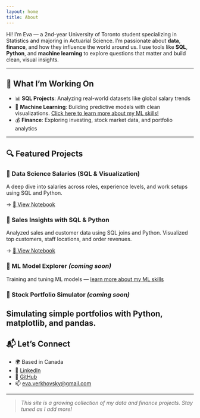 ```yaml
---
layout: home
title: About
---
```


Hi! I’m Eva — a 2nd-year University of Toronto student specializing in Statistics and majoring in Actuarial Science.
I’m passionate about **data**, **finance**, and how they influence the world around us.
I use tools like **SQL**, **Python**, and **machine learning** to explore questions that matter and build clean, visual insights.

---

## 🚀 What I’m Working On

- 📊 **SQL Projects**: Analyzing real-world datasets like global salary trends  
- 🤖 **Machine Learning**: Building predictive models with clean visualizations. [Click here to learn more about my ML skills!](/machine-learning/)
- 💰 **Finance**: Exploring investing, stock market data, and portfolio analytics

---

## 🔍 Featured Projects

### 📁 Data Science Salaries (SQL & Visualization)
A deep dive into salaries across roles, experience levels, and work setups using SQL and Python.

→ [📓 View Notebook](DataScience_Salaries.html)

### 📁 Sales Insights with SQL & Python  
Analyzed sales and customer data using SQL joins and Python. Visualized top customers, staff locations, and order revenues.  

→ [📓 View Notebook](Sales_Insights.html)

### 🧠 ML Model Explorer *(coming soon)*
Training and tuning ML models — [learn more about my ML skills](/machine-learning/)

### 💸 Stock Portfolio Simulator *(coming soon)*
Simulating simple portfolios with Python, matplotlib, and pandas.
---

## 📬 Let’s Connect

- 🌍 Based in Canada  
- 💼 [LinkedIn](https://www.linkedin.com/in/eva-verkhovsky-601026337/)  
- 🧠 [GitHub](https://github.com/EvaV664)  
- 📫 [eva.verkhovsky@gmail.com](mailto:eva.verkhovsky@gmail.com)

---

> *This site is a growing collection of my data and finance projects. Stay tuned as I add more!*
